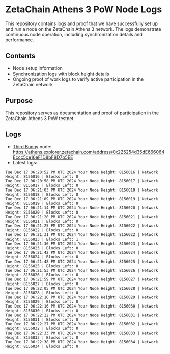 # ZetaChain Athens 3 PoW Node Logs
This repository contains logs and proof that we have successfully set up and run a node on the ZetaChain Athens 3 network. The logs demonstrate continuous node operation, including synchronization details and performance.

## Contents
- Node setup information
- Synchronization logs with block height details
- Ongoing proof of work logs to verify active participation in the ZetaChain network

## Purpose
This repository serves as documentation and proof of participation in the ZetaChain Athens 3 PoW testnet.

## Logs

- [Third Bunny](https://thirdbunny.xyz/) node: https://athens.explorer.zetachain.com/address/0x225254d35dE666064Eccc5ce16eF1D8bF8D7b5EE
- Latest logs:
```
Tue Dec 17 06:20:52 PM UTC 2024 Your Node Height: 8156016 | Network Height: 8156016 | Blocks Left: 0
Tue Dec 17 06:20:58 PM UTC 2024 Your Node Height: 8156017 | Network Height: 8156017 | Blocks Left: 0
Tue Dec 17 06:21:03 PM UTC 2024 Your Node Height: 8156018 | Network Height: 8156018 | Blocks Left: 0
Tue Dec 17 06:21:09 PM UTC 2024 Your Node Height: 8156019 | Network Height: 8156019 | Blocks Left: 0
Tue Dec 17 06:21:14 PM UTC 2024 Your Node Height: 8156020 | Network Height: 8156020 | Blocks Left: 0
Tue Dec 17 06:21:20 PM UTC 2024 Your Node Height: 8156021 | Network Height: 8156021 | Blocks Left: 0
Tue Dec 17 06:21:25 PM UTC 2024 Your Node Height: 8156022 | Network Height: 8156022 | Blocks Left: 0
Tue Dec 17 06:21:31 PM UTC 2024 Your Node Height: 8156022 | Network Height: 8156023 | Blocks Left: 1
Tue Dec 17 06:21:36 PM UTC 2024 Your Node Height: 8156023 | Network Height: 8156023 | Blocks Left: 0
Tue Dec 17 06:21:42 PM UTC 2024 Your Node Height: 8156024 | Network Height: 8156024 | Blocks Left: 0
Tue Dec 17 06:21:48 PM UTC 2024 Your Node Height: 8156025 | Network Height: 8156025 | Blocks Left: 0
Tue Dec 17 06:21:53 PM UTC 2024 Your Node Height: 8156026 | Network Height: 8156026 | Blocks Left: 0
Tue Dec 17 06:21:59 PM UTC 2024 Your Node Height: 8156027 | Network Height: 8156027 | Blocks Left: 0
Tue Dec 17 06:22:05 PM UTC 2024 Your Node Height: 8156028 | Network Height: 8156028 | Blocks Left: 0
Tue Dec 17 06:22:10 PM UTC 2024 Your Node Height: 8156029 | Network Height: 8156029 | Blocks Left: 0
Tue Dec 17 06:22:16 PM UTC 2024 Your Node Height: 8156030 | Network Height: 8156030 | Blocks Left: 0
Tue Dec 17 06:22:22 PM UTC 2024 Your Node Height: 8156031 | Network Height: 8156031 | Blocks Left: 0
Tue Dec 17 06:22:27 PM UTC 2024 Your Node Height: 8156032 | Network Height: 8156032 | Blocks Left: 0
Tue Dec 17 06:22:33 PM UTC 2024 Your Node Height: 8156033 | Network Height: 8156033 | Blocks Left: 0
Tue Dec 17 06:22:38 PM UTC 2024 Your Node Height: 8156034 | Network Height: 8156034 | Blocks Left: 0
```

